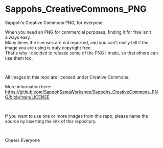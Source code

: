 # Sappohs_CreativeCommons_PNG
Sappoh's Creative Commons PNG, for everyone.

When you need an PNG for commercial purposes, finding it for free isn't always easy.</BR>
Many times the licenses are not reported, and you can't really tell if the image you are using is truly copyright free.</BR>
That's why I decided to release some of the PNG I made, so that others can use them too.</BR>

</BR>

All images in this repo are licensed under Creative Commons.</BR>

More information here: https://github.com/SappohSamaWorkshop/Sappohs_CreativeCommons_PNG/blob/main/LICENSE

</BR>

If you want to use one or more images from this repo, please name the source by inserting the link of this repository.

</BR>

Cheers Everyone
